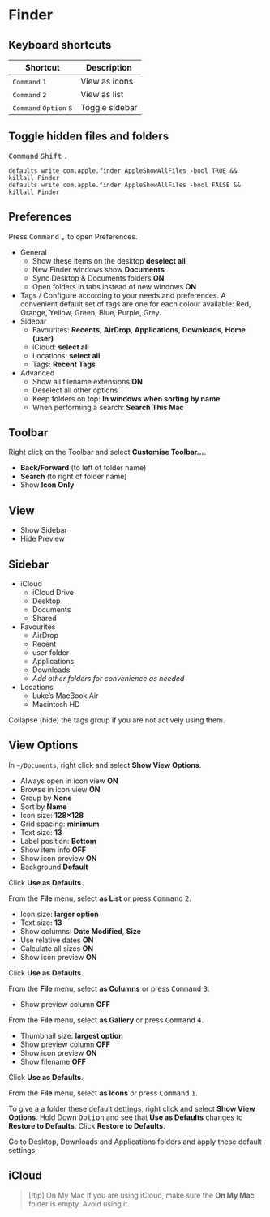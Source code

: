 # Finder

## Keyboard shortcuts

| Shortcut                                          | Description    |
| ------------------------------------------------- | -------------- |
| <kbd>Command</kbd> <kbd>1</kbd>                   | View as icons  |
| <kbd>Command</kbd> <kbd>2</kbd>                   | View as list   |
| <kbd>Command</kbd> <kbd>Option</kbd> <kbd>S</kbd> | Toggle sidebar |

## Toggle hidden files and folders

<kbd>Command</kbd> <kbd>Shift</kbd> <kbd>.</kbd>

```
defaults write com.apple.finder AppleShowAllFiles -bool TRUE && killall Finder
defaults write com.apple.finder AppleShowAllFiles -bool FALSE && killall Finder
```

## Preferences

Press <kbd>Command</kbd> <kbd>,</kbd> to open Preferences.

- General
	- Show these items on the desktop **deselect all**
	- New Finder windows show **Documents**
	- Sync Desktop & Documents folders **ON**
	- Open folders in tabs instead of new windows **ON**
- Tags / Configure according to your needs and preferences. A convenient default set of tags are one for each colour available: Red, Orange, Yellow, Green, Blue, Purple, Grey.
- Sidebar
	- Favourites: **Recents**, **AirDrop**, **Applications**, **Downloads**, **Home (user)**
	- iCloud: **select all**
	- Locations: **select all**
	- Tags: **Recent Tags**
- Advanced
	- Show all filename extensions **ON**
	- Deselect all other options
	- Keep folders on top: **In windows when sorting by name**
	- When performing a search: **Search This Mac**

## Toolbar

Right click on the Toolbar and select **Customise Toolbar…**.

- **Back/Forward** (to left of folder name)
- **Search** (to right of folder name)
- Show **Icon Only**

## View

- Show Sidebar
- Hide Preview

## Sidebar

- iCloud
	- iCloud Drive
	- Desktop
	- Documents
	- Shared
- Favourites
	- AirDrop
	- Recent
	- user folder
	- Applications
	- Downloads
	- *Add other folders for convenience as needed*
- Locations
	- Luke’s MacBook Air
	- Macintosh HD

Collapse (hide) the tags group if you are not actively using them.

## View Options

In `~/Documents`, right click and select **Show View Options**.

- Always open in icon view **ON**
- Browse in icon view **ON**
- Group by **None**
- Sort by **Name**
- Icon size: **128×128**
- Grid spacing: **minimum**
- Text size: **13**
- Label position: **Bottom**
- Show item info **OFF**
- Show icon preview **ON**
- Background **Default**

Click **Use as Defaults**.

From the **File** menu, select **as List** or press <kbd>Command</kbd> <kbd>2</kbd>.

- Icon size: **larger option**
- Text size: **13**
- Show columns: **Date Modified**, **Size**
- Use relative dates **ON**
- Calculate all sizes **ON**
- Show icon preview **ON**

Click **Use as Defaults**.

From the **File** menu, select **as Columns** or press <kbd>Command</kbd> <kbd>3</kbd>.

- Show preview column **OFF**

From the **File** menu, select **as Gallery** or press <kbd>Command</kbd> <kbd>4</kbd>.

- Thumbnail size: **largest option**
- Show preview column **OFF**
- Show icon preview **ON**
- Show filename **OFF**

Click **Use as Defaults**.

From the **File** menu, select **as Icons** or press <kbd>Command</kbd> <kbd>1</kbd>.

To give a a folder these default dettings, right click and select **Show View Options**. Hold Down <kbd>Option</kbd> and see that **Use as Defaults** changes to **Restore to Defaults**. Click **Restore to Defaults**.

Go to Desktop, Downloads and Applications folders and apply these default settings.

## iCloud

> [!tip] On My Mac
> If you are using iCloud, make sure the **On My Mac** folder is empty. Avoid using it.
